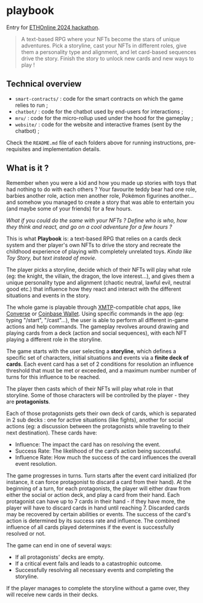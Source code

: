 # playbook

Entry for [ETHOnline 2024 hackathon](https://ethglobal.com/events/ethonline2024). 

> A text-based RPG where your NFTs become the stars of unique adventures. Pick a storyline, cast your NFTs in different roles, give them a personality type and alignment, and let card-based sequences drive the story. Finish the story to unlock new cards and new ways to play !

## Technical overview 

- `smart-contracts/` : code for the smart contracts on which the game relies to run ;
- `chatbot/` : code for the chatbot used by end-users for interactions ;
- `mru/` : code for the micro-rollup used under the hood for the gameplay ;
- `website/` : code for the website and interactive frames (sent by the chatbot) ;

Check the `README.md` file of each folders above for running instructions, pre-requisites and implementation details.

## What is it ?

Remember when you were a kid and how you made up stories with toys that had nothing to do with each others ? Your favourite teddy bear had one role, barbies another role, action men another role, Pokémon figurines another… and somehow you managed to create a story that was able to entertain you (and maybe some of your friends) for a few hours.

_What if you could do the same with your NFTs ? Define who is who, how they think and react, and go on a cool adventure for a few hours ?_

This is what **Playbook** is: a text-based RPG that relies on a cards deck system and ther player's own NFTs to drive the story and recreate the childhood experience of playing with completely unrelated toys. _Kinda like Toy Story, but text instead of movie_.

The player picks a storyline, decide which of their NFTs will play what role (eg: the knight, the villain, the dragon, the love interest...), and gives them a unique personality type and alignment (chaotic neutral, lawful evil, neutral good etc.) that influence how they react and interact with the different situations and events in the story.

The whole game is playable through [XMTP](https://xmtp.org/)-compatible chat apps, like [Converse](https://getconverse.app/) or [Coinbase Wallet](https://www.coinbase.com/wallet). Using specific commands in the app (eg: typing "/start", "/cast"...), the user is able to perform all different in-game actions and help commands. The gameplay revolves around drawing and playing cards from a deck (action and social sequences), with each NFT playing a different role in the storyline.

The game starts with the user selecting a **storyline**, which defines a specific set of characters, initial situations and events via a **finite deck of cards**. Each event card has a set of 2 conditions for resolution an influence threshold that must be met or exceeded, and a maximum number number of turns for this influence to be reached.

The player then casts which of their NFTs will play what role in that storyline. Some of those characters will be controlled by the player - they are **protagonists**.

Each of those protagonists gets their own deck of cards, which is separated in 2 sub decks : one for active situations (like fights), another for social actions (eg: a discussion between the protagonists while traveling to their next destination). These cards have:

- Influence: The impact the card has on resolving the event.
- Success Rate: The likelihood of the card’s action being successful.
- Influence Rate: How much the success of the card influences the overall event resolution.

The game progresses in turns. Turn starts after the event card initialized (for instance, it can force protagonist to discard a card from their hand). At the beginning of a turn, for each protagonists, the player will either draw from either the social or action deck, and play a card from their hand. Each protagonist can have up to 7 cards in their hand - if they have more, the player will have to discard cards in hand until reaching 7. Discarded cards may be recovered by certain abilities or events. The success of the card's action is determined by its success rate and influence. The combined influence of all cards played determines if the event is successfully resolved or not.

The game can end in one of several ways:

- If all protagonists' decks are empty.
- If a critical event fails and leads to a catastrophic outcome.
- Successfully resolving all necessary events and completing the storyline.

If the player manages to complete the storyline without a game over,  they will receive new cards in their decks.